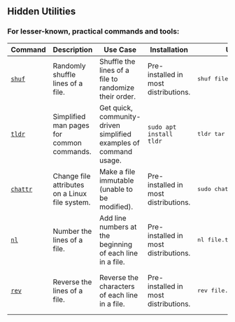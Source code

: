 ## Hidden Utilities

### For lesser-known, practical commands and tools:

| Command | Description | Use Case | Installation | Usage | Output |
| --- | --- | --- | --- | --- | --- |
| [`shuf`](#shuf) | Randomly shuffle lines of a file. | Shuffle the lines of a file to randomize their order. | Pre-installed in most distributions. | <pre>shuf file.txt</pre> | Randomly shuffled lines from `file.txt`. |
| [`tldr`](#tldr) | Simplified man pages for common commands. | Get quick, community-driven simplified examples of command usage. | `sudo apt install tldr` | <pre>tldr tar</pre> | A simple, quick summary of how to use the `tar` command. |
| [`chattr`](#chattr) | Change file attributes on a Linux file system. | Make a file immutable (unable to be modified). | Pre-installed in most distributions. | <pre>sudo chattr +i file.txt</pre> | The file becomes immutable, preventing modifications. |
| [`nl`](#nl) | Number the lines of a file. | Add line numbers at the beginning of each line in a file. | Pre-installed in most distributions. | <pre>nl file.txt</pre> | File with line numbers at the beginning of each line. |
| [`rev`](#rev) | Reverse the lines of a file. | Reverse the characters of each line in a file. | Pre-installed in most distributions. | <pre>rev file.txt</pre> | The content of `file.txt` reversed character by character. |
